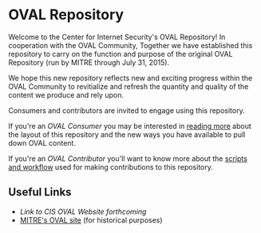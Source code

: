# OVAL Repository
Welcome to the Center for Internet Security's OVAL Repository!  In cooperation with the OVAL Community, Together we have established this repository to carry on the function and purpose of the original OVAL Repository (run by MITRE through July 31, 2015).  

We hope this new repository reflects new and exciting progress within the OVAL Community to revitialize and refresh the quantity and quality of the content we produce and rely upon.

Consumers and contributors are invited to engage using this repository.  

If you're an *OVAL Consumer* you may be interested in [reading more](repository/README.md) about the layout of this repository and the new ways you have available to pull down OVAL content. 

If you're an *OVAL Contributor* you'll want to know more about the [scripts and workflow](scripts/README.md) used for making contributions to this repository.

## Useful Links
* *Link to CIS OVAL Website forthcoming*
* [MITRE's OVAL site](https://oval.mitre.org/repository/) (for historical purposes)
